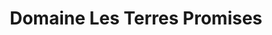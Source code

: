 ---
title: "Domaine Les Terres Promises"
url: /la-roquebrussanne/domaine-les-terres-promises/
shop: Wein
---